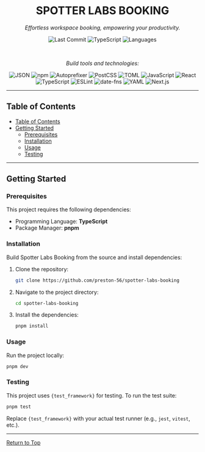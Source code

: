 <h1 align="center">SPOTTER LABS BOOKING</h1>

<p align="center"><em>Effortless workspace booking, empowering your productivity.</em></p>

<p align="center">
  <img src="https://img.shields.io/badge/last%20commit-today-brightgreen" alt="Last Commit">
  <img src="https://img.shields.io/badge/TypeScript-96.0%25-blue" alt="TypeScript">
  <img src="https://img.shields.io/badge/languages-3-orange" alt="Languages">
</p>

<br/>

<p align="center"><em>Build tools and technologies:</em></p>

<p align="center">
  <img src="https://img.shields.io/badge/JSON-000000?style=for-the-badge&logo=json&logoColor=white" alt="JSON">
  <img src="https://img.shields.io/badge/npm-CB3837?style=for-the-badge&logo=npm&logoColor=white" alt="npm">
  <img src="https://img.shields.io/badge/Autoprefixer-DD3735?style=for-the-badge&logo=autoprefixer&logoColor=white" alt="Autoprefixer">
  <img src="https://img.shields.io/badge/PostCSS-DD3A0A?style=for-the-badge&logo=postcss&logoColor=white" alt="PostCSS">
  <img src="https://img.shields.io/badge/TOML-9C4221?style=for-the-badge&logo=toml&logoColor=white" alt="TOML">
  <img src="https://img.shields.io/badge/JavaScript-F7DF1E?style=for-the-badge&logo=javascript&logoColor=black" alt="JavaScript">
  <img src="https://img.shields.io/badge/React-20232A?style=for-the-badge&logo=react&logoColor=61DAFB" alt="React">
  <img src="https://img.shields.io/badge/TypeScript-007ACC?style=for-the-badge&logo=typescript&logoColor=white" alt="TypeScript">
  <img src="https://img.shields.io/badge/ESLint-4B32C3?style=for-the-badge&logo=eslint&logoColor=white" alt="ESLint">
  <img src="https://img.shields.io/badge/date--fns-770C56?style=for-the-badge&logo=date-fns&logoColor=white" alt="date-fns">
  <img src="https://img.shields.io/badge/YAML-CB171E?style=for-the-badge&logo=yaml&logoColor=white" alt="YAML">
    <img src="https://img.shields.io/badge/Next-000000?style=for-the-badge&logo=next.js&logoColor=white" alt="Next.js">

</p>

---

## Table of Contents

- [Table of Contents](#table-of-contents)
- [Getting Started](#getting-started)
  - [Prerequisites](#prerequisites)
  - [Installation](#installation)
  - [Usage](#usage)
  - [Testing](#testing)

---

## Getting Started

### Prerequisites

This project requires the following dependencies:

- Programming Language: **TypeScript**
- Package Manager: **pnpm**

### Installation

Build Spotter Labs Booking from the source and install dependencies:

1. Clone the repository:
   ```bash
   git clone https://github.com/preston-56/spotter-labs-booking
   ```

2. Navigate to the project directory:
   ```bash
   cd spotter-labs-booking
   ```

3. Install the dependencies:
   ```bash
   pnpm install
   ```

### Usage

Run the project locally:

```bash
pnpm dev
```

### Testing

This project uses `{test_framework}` for testing. To run the test suite:

```bash
pnpm test
```

Replace `{test_framework}` with your actual test runner (e.g., `jest`, `vitest`, etc.).

---

[Return to Top](#table-of-contents)
